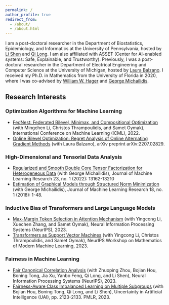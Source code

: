 ```yaml
---
permalink: /
author_profile: true
redirect_from: 
  - /about/
  - /about.html
---
```


I am a post-doctoral researcher in the Department of Biostatistics, Epidemiology, and Informatics at the University of Pennsylvania, hosted by [Li Shen](https://www.med.upenn.edu/apps/faculty/index.php/g275/p9075258) and [Qi Long](https://www.med.upenn.edu/apps/faculty/index.php/g275/p8939931). I am also affiliated with ASSET (Center for AI-enabled systems: Safe, Explainable, and Trustworthy). Previously, I was a post-doctoral researcher in the Department of Electrical Engineering and Computer Science at the University of Michigan, hosted by [Laura Balzano](https://web.eecs.umich.edu/~girasole/). I received my Ph.D. in Mathematics from the University of Florida in 2020, where I was co-advised by [William W. Hager](https://people.clas.ufl.edu/hager/) and [George Michailidis](https://informatics.research.ufl.edu/homepage-2/about-us/michailidis.html).

## Research Interests

### Optimization Algorithms for Machine Learning
- [FedNest: Federated Bilevel, Minimax, and Compositional Optimization](https://arxiv.org/abs/2205.02215)
  (with Mingchen Li, Christos Thrampoulidis, and Samet Oymak),
  International Conference on Machine Learning (ICML), 2022.    
- [Online Bilevel Optimization: Regret Analysis of Online Alternating Gradient Methods](https://arxiv.org/abs/2207.02829) (with Laura Balzano),
  arXiv preprint arXiv:2207.02829.

### High-Dimensional and Tensorial Data Analysis
- [Regularized and Smooth Double Core Tensor Factorization for Heterogeneous Data](https://dl.acm.org/doi/pdf/10.5555/3586589.3586879)
  (with George Michailidis),
  Journal of Machine Learning Research 23, no. 1 (2022): 13162-13210
- [Estimation of Graphical Models through Structured Norm Minimization](https://www.jmlr.org/papers/volume18/16-486/16-486.pdf)
  (with George Michailidis),
  Journal of Machine Learning Research 18, no. 1 (2018): 1-48.
  
### Inductive Bias of Transformers and Large Language Models
- [Max-Margin Token Selection in Attention Mechanism](https://arxiv.org/abs/2306.13596)
  (with Yingcong Li, Xuechen Zhang, and Samet Oymak),
  Neural Information Processing Systems (NeurIPS), 2023.  
- [Transformers as Support Vector Machines](https://arxiv.org/abs/2308.16898)
  (with Yingcong Li, Christos Thrampoulidis, and Samet Oymak),
  NeurIPS Workshop on Mathematics of Modern Machine Learning, 2023.
 
### Fairness in Machine Learning
- [Fair Canonical Correlation Analysis](https://arxiv.org/abs/2309.15809)
  (with Zhuoping Zhou, Bojian Hou, Boning Tong, Jia Xu, Yanbo Feng, Qi Long, and Li Shen),
  Neural Information Processing Systems (NeurIPS), 2023.
- [Fairness-Aware Class Imbalanced Learning on Multiple Subgroups](https://proceedings.mlr.press/v216/tarzanagh23a)
  (with Bojian Hou, Boning Tong, Qi Long, and Li Shen),
  Uncertainty in Artificial Intelligence (UAI), pp. 2123-2133. PMLR, 2023.

